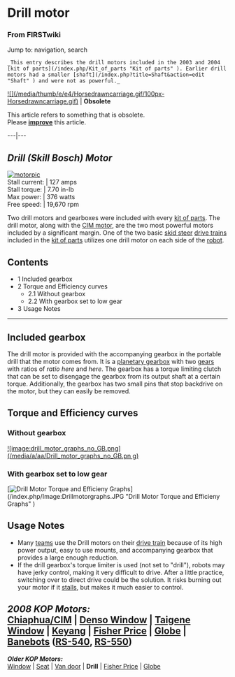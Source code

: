 

# Drill motor

### From FIRSTwiki

Jump to: navigation, search

    _This entry describes the drill motors included in the 2003 and 2004 [kit of parts](/index.php/Kit_of_parts "Kit of parts" ). Earlier drill motors had a smaller [shaft](/index.php?title=Shaft&action=edit "Shaft" ) and were not as powerful._
[![](/media/thumb/e/e4/Horsedrawncarriage.gif/100px-
Horsedrawncarriage.gif)](/index.php/Image:Horsedrawncarriage.gif "" ) |
**Obsolete**  

This article refers to something that is obsolete.  
Please
**[improve](http://www.firstwiki.net/index.php?title=Drill_motor&action=edit
"http://www.firstwiki.net/index.php?title=Drill_motor&action=edit" )** this
article.  
  
---|---  
  
  

_Drill (Skill Bosch) Motor_  
---  
[![motorpic](/media/c/ca/Motorpic.jpg)](/index.php/Image:Motorpic.jpg
"motorpic" )  
Stall current: | 127 amps  
Stall torque: | 7.70 in-lb  
Max power: | 376 watts  
Free speed: | 19,670 rpm  
  
Two drill motors and gearboxes were included with every [kit of
parts](/index.php/Kit_of_parts "Kit of parts" ). The drill motor, along with
the [CIM motor](/index.php/CIM_motor "CIM motor" ), are the two most powerful
motors included by a significant margin. One of the two basic [skid
steer](/index.php/Skid_steer "Skid steer" ) [drive
trains](/index.php/Drive_train "Drive train" ) included in the [kit of
parts](/index.php/Kit_of_parts "Kit of parts" ) utilizes one drill motor on
each side of the [robot](/index.php/Robot "Robot" ).

## Contents

  * 1 Included gearbox
  * 2 Torque and Efficiency curves
    * 2.1 Without gearbox
    * 2.2 With gearbox set to low gear
  * 3 Usage Notes  
---  
  

## Included gearbox

The drill motor is provided with the accompanying gearbox in the portable
drill that the motor comes from. It is a [planetary
gearbox](/index.php?title=Planetary_gearbox&action=edit "Planetary gearbox" )
with two [gears](/index.php?title=Gears&action=edit "Gears" ) with ratios of
_ratio here_ and _here_. The gearbox has a torque limiting clutch that can be
set to disengage the gearbox from its output shaft at a certain torque.
Additionally, the gearbox has two small pins that stop backdrive on the motor,
but they can easily be removed.


## Torque and Efficiency curves


### Without gearbox

[![image:drill_motor_graphs_no_GB.png](/media/a/aa/Drill_motor_graphs_no_GB.pn
g)](/index.php/Image:Drill_motor_graphs_no_GB.png
"image:drill_motor_graphs_no_GB.png" )


### With gearbox set to low gear

[![Drill Motor Torque and Efficieny Graphs](/media/d/d1/Drillmotorgraphs.JPG)]
(/index.php/Image:Drillmotorgraphs.JPG "Drill Motor Torque and Efficieny
Graphs" )


## Usage Notes

  * Many [teams](/index.php/Team "Team" ) use the Drill motors on their [drive train](/index.php/Drive_train "Drive train" ) because of its high power output, easy to use mounts, and accompanying gearbox that provides a large enough reduction. 
  * If the drill gearbox's torque limiter is used (not set to "drill"), robots may have jerky control, making it very difficult to drive. After a little practice, switching over to direct drive could be the solution. It risks burning out your motor if it [stalls](/index.php?title=Stalls&action=edit "Stalls" ), but makes it much easier to control. 

  

_**2008 KOP Motors:**_  
[Chiaphua/CIM](/index.php/CIM_motor "CIM motor" ) | [Denso
Window](/index.php/Denso_window_motor "Denso window motor" ) | [Taigene
Window](/index.php?title=Taigene_window_motor&action=edit "Taigene window
motor" ) | [Keyang](/index.php?title=Keyang_motor&action=edit "Keyang motor" )
| [Fisher Price](/index.php/Fisher_Price_motor "Fisher Price motor" ) |
[Globe](/index.php/Globe_motor "Globe motor" ) |
[Banebots](/index.php/Banebots_motor "Banebots motor" )
([RS-540](/index.php?title=RS-540_Banebots_motor&action=edit "RS-540 Banebots
motor" ), [RS-550](/index.php/RS-550_Banebots_motor "RS-550 Banebots motor" ))  
---  
_**Older KOP Motors:**_  
[Window](/index.php/Window_motor "Window motor" ) |
[Seat](/index.php?title=Seat_motor&action=edit "Seat motor" ) | [Van
door](/index.php/Van_door_motor "Van door motor" ) | **Drill** | [Fisher
Price](/index.php/Fisher_Price_motor "Fisher Price motor" ) |
[Globe](/index.php/Globe_motor "Globe motor" )  
  
